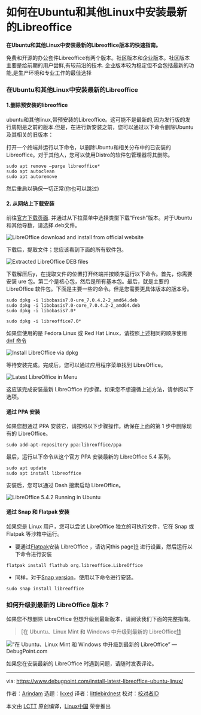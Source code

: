[#]: subject: "How to Install Latest LibreOffice in Ubuntu and other Linux"
[#]: via: "https://www.debugpoint.com/install-latest-libreoffice-ubuntu-linux/"
[#]: author: "Arindam https://www.debugpoint.com/author/admin1/"
[#]: collector: "lkxed"
[#]: translator: "littlebirdnest"
[#]: reviewer: " "
[#]: publisher: " "
[#]: url: " "

如何在Ubuntu和其他Linux中安装最新的Libreoffice
======

**在Ubuntu和其他Linux中安装最新的Libreoffice版本的快速指南。**

免费和开源的办公套件Libreoffice有两个版本。社区版本和企业版本。社区版本主要是给前期的用户尝鲜,有较前沿的技术. 企业版本较为稳定但不会包括最新的功能,是生产环境和专业工作的最佳选择

### 在Ubuntu和其他Linux中安装最新的Libreoffice

#### 1.删除预安装的libreoffice

ubuntu和其他linux,带预安装的Libreoffice。这可能不是最新的,因为发行版的发行周期是之前的版本.但是，在进行新安装之前，您可以通过以下命令删除Ubuntu及其相关的旧版本：

打开一个终端并运行以下命令，以删除Ubuntu和相关分布中的已安装的Libreoffice。对于其他人，您可以使用Distro的软件包管理器将其删除。

```
sudo apt remove –purge libreoffice*
sudo apt autoclean
sudo apt autoremove
```

然后重启以确保一切正常(你也可以跳过)

#### 2. 从网站上下载安装

前往[官方下载页面][1]. 并通过从下拉菜单中选择类型下载“Fresh”版本。对于Ubuntu和其他导数，请选择.deb文件。

![LibreOffice download and install from official website][2]

下载后，提取文件；您应该看到下面的所有软件包。

![Extracted LibreOffice DEB files][3]

下载解压后y，在提取文件的位置打开终端并按顺序运行以下命令。首先，你需要安装 ure 包。第二个是核心包，然后是所有基本包。最后，就是主要的 LibreOffice 软件包。下面是主要一些的命令。但是您需要更具体版本的版本号。

```
sudo dpkg -i libobasis7.0-ure_7.0.4.2-2_amd64.deb
sudo dpkg -i libobasis7.0-core_7.0.4.2-2_amd64.deb
sudo dpkg -i libobasis7.0*
```

```
sudo dpkg -i libreoffice7.0*
```

如果您使用的是 Fedora Linux 或 Red Hat Linux，请按照上述相同的顺序使用[dnf 命令][4]

![Install LibreOffice via dpkg][5]

等待安装完成。完成后，您可以通过应用程序菜单找到 LibreOffice。

![Latest LibreOffice in Menu][6]

这应该完成安装最新 LibreOffice 的步骤。如果您不想遵循上述方法，请参阅以下选项。

#### 通过 PPA 安装

如果您想通过 PPA 安装它，请按照以下步骤操作。确保在上面的第 1 步中删除现有的 LibreOffice。

```
sudo add-apt-repository ppa:libreoffice/ppa
```

最后，运行以下命令从这个官方 PPA 安装最新的 LibreOffice 5.4 系列。

```
sudo apt update
sudo apt install libreoffice
```

安装后，您可以通过 Dash 搜索启动 LibreOffice。

![LibreOffice 5.4.2 Running in Ubuntu][7]

#### 通过 Snap 和 Flatpak 安装

如果您是 Linux 用户，您可以尝试 LibreOffice 独立的可执行文件，它在 Snap 或 Flatpak 等沙箱中运行。

- 要通过[Flatpak][8]安装 LibreOffice ，请访问this page][9] 进行设置，然后运行以下命令进行安装

```
flatpak install flathub org.libreoffice.LibreOffice
```

- 同样，对于[Snap version][10]，使用以下命令进行安装。

```
sudo snap install libreoffice
```

### 如何升级到最新的 LibreOffice 版本？

如果您不想删除 LibreOffice 但想升级到最新版本，请阅读我们下面的完整指南。

> [在 Ubuntu、Linux Mint 和 Windows 中升级到最新的 LibreOffice[11]

![“在 Ubuntu、Linux Mint 和 Windows 中升级到最新的 LibreOffice” — DebugPoint.com][12]

如果您在安装最新的 LibreOffice 时遇到问题，请随时发表评论。

--------------------------------------------------------------------------------

via: https://www.debugpoint.com/install-latest-libreoffice-ubuntu-linux/

作者：[Arindam][a]
选题：[lkxed][b]
译者：[littlebirdnest](https://github.com/译者ID)
校对：[校对者ID](https://github.com/校对者ID)

本文由 [LCTT](https://github.com/LCTT/TranslateProject) 原创编译，[Linux中国](https://linux.cn/) 荣誉推出

[a]: https://www.debugpoint.com/author/admin1/
[b]: https://github.com/lkxed
[1]: https://www.libreoffice.org/download/download/
[2]: https://www.debugpoint.com/wp-content/uploads/2017/10/LibreOffice-download-and-install-from-official-website.jpg
[3]: https://www.debugpoint.com/wp-content/uploads/2017/10/Extracted-LibreOffice-DEB-files.jpg
[4]: https://www.debugpoint.com/dnf-commands-examples/
[5]: https://www.debugpoint.com/wp-content/uploads/2017/10/Install-LibreOffice-via-dpkg.jpg
[6]: https://www.debugpoint.com/wp-content/uploads/2017/10/Latest-LibreOffice-in-Menu.jpg
[7]: https://www.debugpoint.com/wp-content/uploads/2017/10/LibreOffice-5.4.2-Running-in-Ubuntu-.png
[8]: https://flathub.org/apps/details/org.libreoffice.LibreOffice
[9]: https://flatpak.org/setup/
[10]: https://snapcraft.io/libreoffice
[11]: https://www.debugpoint.com/libreoffice-upgrade-update-latest/
[12]: https://www.debugpoint.com/libreoffice-upgrade-update-latest/embed/#?secret=KINquNxuYI#?secret=FGij1s6Mfc
